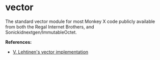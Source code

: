 vector
======

The standard vector module for most Monkey X code publicly available from both the Regal Internet Brothers, and Sonickidnextgen/ImmutableOctet.

**References:**
* [V. Lehtinen's vector implementation](http://www.monkey-x.com/Community/posts.php?topic=8998)
